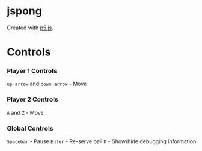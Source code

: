 # jspong
Created with [p5.js](https://p5js.org/).

# Controls

### Player 1 Controls
`up arrow` and `down arrow` - Move 

### Player 2 Controls
`A` and `Z` - Move 

### Global Controls
`Spacebar` - Pause
`Enter` - Re-serve ball
`D` - Show/hide debugging information
